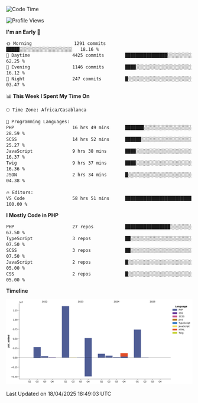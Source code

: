 <!--START_SECTION:waka-->
![Code Time](http://img.shields.io/badge/Code%20Time-5%2C756%20hrs%2035%20mins-blue)

![Profile Views](http://img.shields.io/badge/Profile%20Views-1-blue)

**I'm an Early 🐤** 

```text
🌞 Morning                1291 commits        █████░░░░░░░░░░░░░░░░░░░░   18.16 % 
🌆 Daytime                4425 commits        ████████████████░░░░░░░░░   62.25 % 
🌃 Evening                1146 commits        ████░░░░░░░░░░░░░░░░░░░░░   16.12 % 
🌙 Night                  247 commits         █░░░░░░░░░░░░░░░░░░░░░░░░   03.47 % 
```


📊 **This Week I Spent My Time On** 

```text
🕑︎ Time Zone: Africa/Casablanca

💬 Programming Languages: 
PHP                      16 hrs 49 mins      ███████░░░░░░░░░░░░░░░░░░   28.59 % 
SCSS                     14 hrs 52 mins      ██████░░░░░░░░░░░░░░░░░░░   25.27 % 
JavaScript               9 hrs 38 mins       ████░░░░░░░░░░░░░░░░░░░░░   16.37 % 
Twig                     9 hrs 37 mins       ████░░░░░░░░░░░░░░░░░░░░░   16.36 % 
JSON                     2 hrs 34 mins       █░░░░░░░░░░░░░░░░░░░░░░░░   04.38 % 

🔥 Editors: 
VS Code                  58 hrs 51 mins      █████████████████████████   100.00 % 
```

**I Mostly Code in PHP** 

```text
PHP                      27 repos            █████████████████░░░░░░░░   67.50 % 
TypeScript               3 repos             ██░░░░░░░░░░░░░░░░░░░░░░░   07.50 % 
SCSS                     3 repos             ██░░░░░░░░░░░░░░░░░░░░░░░   07.50 % 
JavaScript               2 repos             █░░░░░░░░░░░░░░░░░░░░░░░░   05.00 % 
CSS                      2 repos             █░░░░░░░░░░░░░░░░░░░░░░░░   05.00 % 
```



**Timeline**

![Lines of Code chart](https://raw.githubusercontent.com/tahar-elgunaoui/tahar-elgunaoui/main/assets/bar_graph.png)


 Last Updated on 18/04/2025 18:49:03 UTC
<!--END_SECTION:waka-->
